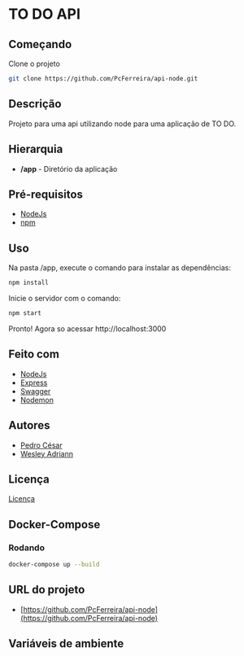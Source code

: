 TO DO API
============

## Começando

Clone o projeto
```bash
git clone https://github.com/PcFerreira/api-node.git
```

## Descrição

Projeto para uma api utilizando node para uma aplicação de TO DO.

## Hierarquia

- **/app** - Diretório da aplicação 

## Pré-requisitos

- [NodeJs](https://nodejs.org/)
- [npm](https://www.npmjs.com)

## Uso

Na pasta /app, execute o comando para instalar as dependências:
```bash
npm install
```
Inicie o servidor com o comando:
```bash
npm start
```
Pronto! Agora so acessar http://localhost:3000

## Feito com

- [NodeJs](https://nodejs.org/)
- [Express](https://expressjs.com)
- [Swagger](https://www.npmjs.com/package/swagger-ui-express)
- [Nodemon](https://nodemon.io)

## Autores

- [Pedro César](https://github.com/PcFerreira)
- [Wesley Adriann](https://github.com/WesleyAdriann?)

## Licença

[Licença](LICENSE.md)

## Docker-Compose

### Rodando

```bash
docker-compose up --build
```

## URL do projeto

- [https://github.com/PcFerreira/api-node](https://github.com/PcFerreira/api-node)

## Variáveis de ambiente

